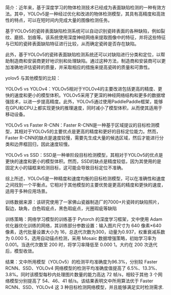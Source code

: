 
简介：近年来，基于深度学习的物体检测技术已经成为表面缺陷检测的一种有效方法。其中，YOLOv5是一种经过优化和改进的物体检测模型，其具有高精度和高效性的特点，可以在短时间内完成大量的图像检测任务。

基于YOLOv5的瓷砖表面缺陷检测系统可以自动识别瓷砖表面的各种缺陷，例如裂纹、磨损、划痕等。该系统使用深度神经网络来提取图像中的特征，并将这些特征与已知的瓷砖表面缺陷特征进行比较，从而确定瓷砖是否存在缺陷。

此外，基于YOLOv5的瓷砖表面缺陷检测系统还可以对缺陷进行分类和定位，以帮助制造商和安装商更好地识别和处理缺陷。通过这种方法，制造商和安装商可以更加准确地评估瓷砖的质量，并采取相应的措施来提高瓷砖的质量和可靠性。

yolov5 与其他模型的比较：

YOLOv5 vs YOLOv4：YOLOv5相对于YOLOv4的主要改进包括更高的精度、更快的速度和更小的模型体积。YOLOv5采用了更深的神经网络结构和更多的数据增强技术，以进一步提高精度。此外，YOLOv5通过使用PaddlePaddle框架，能够在GPU和CPU上都实现更快的推理速度，同时减小了模型体积，从而使其适用于移动设备。

YOLOv5 vs Faster R-CNN：Faster R-CNN是一种基于区域提议的目标检测模型，其相对于YOLOv5的主要优点是更高的精度和更好的目标定位能力。然而，Faster R-CNN的缺点是速度较慢，需要先生成大量的候选区域，然后才能进行分类和边界框回归，因此速度较慢。

YOLOv5 vs SSD：SSD是一种单阶段目标检测模型，其相对于YOLOv5的优点是更快的速度和更小的模型体积。然而，SSD的缺点是精度较低，因为其使用的是固定大小的锚框来检测目标，这可能会导致目标定位不准确。

综上所述，YOLOv5是一种精度和速度均衡的目标检测模型，可以在准确性和速度之间找到一个平衡点。它相对于其他模型的主要优势是更高的精度和更快的速度，适用于多种应用场景。


训练数据来源：该研究使用了一家佛山瓷器制造厂的7000+片瓷砖的缺陷照片，裂边，缺角，白色瑕疵点，黑色瑕疵点，光圈瑕疵等缺陷

训练策略：网络学习模型的训练基于 Pytorch 的深度学习框架，文中使用 Adam 优化器优化训练的网络，其训练部分参数设置：输入图片尺寸为 640 像素×640 像素，迭代批量设置大小为 16，总迭代次数为300，动量为0.937，权重衰减系数为 0.000 5，选用自动锚点检测，采用 Mosaic 数据增强策略，初始学习率为 0.001。当迭代次数至 200 时，将学习率降低至 0.000 1。大约在 200 次迭代后，模型收敛。

结果：文中所用模型（YOLOv5）的检测平均准确度为96.3%，分别较 Faster RCNN、SSD、YOLOv4 网络模型的检测平均准确度值提高了 6.5%、13.3%、3.8%。同时该模型每秒内处理图片数量的能力高达 72 帧/s，相较于其他 3 个网络模型分别提高了 54、46、41 帧/s。该结果表明文中所用算法优于 Faster RCNN、SSD、YOLOv4 这 3 种目标检测网络模型，并且能够满足实时检测需求.
